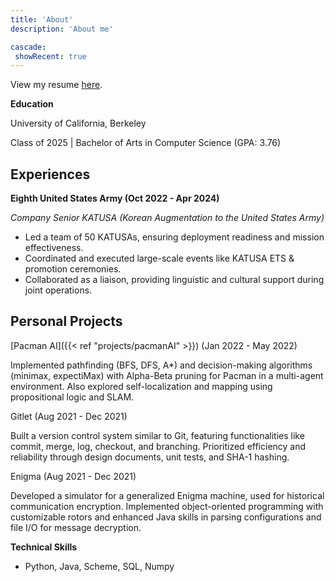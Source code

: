 ```yaml
---
title: 'About'
description: 'About me'

cascade:
 showRecent: true
---
```


View my resume <a class="button primary big" href="/Christopher_Lee_Resume.pdf" download="Christopher_Lee_Resume.pdf" target="_blank" >here</a>.

**Education**

University of California, Berkeley

Class of 2025 | Bachelor of Arts in Computer Science (GPA: 3.76)

## Experiences

**Eighth United States Army (Oct 2022 - Apr 2024)**

_Company Senior KATUSA (Korean Augmentation to the United States Army)_

- Led a team of 50 KATUSAs, ensuring deployment readiness and mission effectiveness.
- Coordinated and executed large-scale events like KATUSA ETS & promotion ceremonies.
- Collaborated as a liaison, providing linguistic and cultural support during joint operations.

## Personal Projects

[Pacman AI]({{< ref "projects/pacmanAI" >}}) (Jan 2022 - May 2022)

Implemented pathfinding (BFS, DFS, A\*) and decision-making algorithms (minimax, expectiMax) with Alpha-Beta pruning for Pacman in a multi-agent environment. Also explored self-localization and mapping using propositional logic and SLAM.

Gitlet (Aug 2021 - Dec 2021)

Built a version control system similar to Git, featuring functionalities like commit, merge, log, checkout, and branching. Prioritized efficiency and reliability through design documents, unit tests, and SHA-1 hashing.

Enigma (Aug 2021 - Dec 2021)

Developed a simulator for a generalized Enigma machine, used for historical communication encryption. Implemented object-oriented programming with customizable rotors and enhanced Java skills in parsing configurations and file I/O for message decryption.

**Technical Skills**

- Python, Java, Scheme, SQL, Numpy
